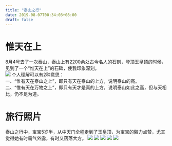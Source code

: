 ```yaml
---
title: "泰山之行"
date: 2019-08-07T00:34:03+08:00
draft: false
---
```

# 惟天在上

8月4号去了一次泰山，泰山上有2200余处古今名人的石刻，登顶玉皇顶的时候，见到了一个“惟天在上”的石碑，使我印象深刻。<br>
![](/mounttai/1.JPG "")
个人理解可以有2种意思：<br>
一、“惟有天在泰山之上”，即只有天在泰山的上方，说明泰山的高。<br>
二、“惟有天在万物之上”，即只有天才是真的上方，说明泰山如此之高，但与天相比，仍不足为道。<br>

# 旅行照片
泰山之行中，宝宝5岁半，从中天门全程走到了玉皇顶，为宝宝的毅力点赞，尤其觉得她有时霸气外露，有时又落落大方。
![](/mounttai/2.JPG "")
![](/mounttai/3.JPG "")
![](/mounttai/4.JPG "")
![](/mounttai/5.JPG "")
![](/mounttai/6.JPG "")
